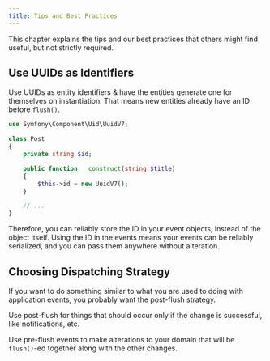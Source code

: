 ```yaml
---
title: Tips and Best Practices
---
```


This chapter explains the tips and our best practices that others might find
useful, but not strictly required.

## Use UUIDs as Identifiers

Use UUIDs as entity identifiers & have the entities generate one for themselves
on instantiation. That means new entities already have an ID before `flush()`.

```php
use Symfony\Component\Uid\UuidV7;

class Post
{
    private string $id;

    public function __construct(string $title)
    {
        $this->id = new UuidV7();
    }

    // ...
}
```

Therefore, you can reliably store the ID in your event objects, instead of the
object itself. Using the ID in the events means your events can be reliably
serialized, and you can pass them anywhere without alteration.

## Choosing Dispatching Strategy

If you want to do something similar to what you are used to doing with
application events, you probably want the post-flush strategy.

Use post-flush for things that should occur only if the change is successful,
like notifications, etc.

Use pre-flush events to make alterations to your domain that will be
`flush()`-ed together along with the other changes.

